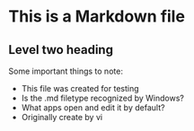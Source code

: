 # This is a Markdown file

## Level two heading

Some important things to note:

- This file was created for testing
- Is the .md filetype recognized by Windows?
- What apps open and edit it by default?
- Originally create by vi

